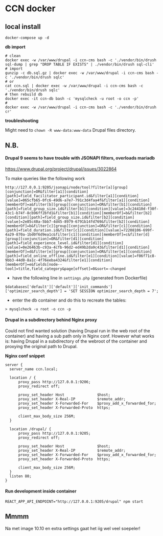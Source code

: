 # CCN docker

## local install

```
docker-compose up -d
```

**db import**

```
# clean
docker exec -w /var/www/drupal -i ccn-cms bash -c './vendor/bin/drush sql-dump | grep "DROP TABLE IF EXISTS" | ./vendor/bin/drush sql-cli'
# import
gunzip -c db.sql.gz | docker exec -w /var/www/drupal -i ccn-cms bash -c './vendor/bin/drush sqlc'
# or
cat ccn.sql | docker exec -w /var/www/drupal -i ccn-cms bash -c './vendor/bin/drush sqlc'
# then rebuild db
docker exec -it ccn-db bash -c 'mysqlcheck -u root -o ccn -p'
#
docker exec -w /var/www/drupal -i ccn-cms bash -c './vendor/bin/drush cr'
```

**troubleshooting**

Might need to `chown -R www-data:www-data` Drupal files directory.


## N.B.

#### Drupal 9 seems to have trouble with JSONAPI filters, overloads mariadb

https://www.drupal.org/project/drupal/issues/3022864

To make queries like the following work

```
http://127.0.0.1:9205/jsonapi/node/tool?filter[a][group][conjunction]=OR&filter[a1][condition][path]=field_facilitator_participant.id&filter[a1][condition][value]=065cfb65-0fc6-49d6-a7e7-791c3d4faa4f&filter[a1][condition][memberOf]=a&filter[b][group][conjunction]=OR&filter[b1][condition][path]=field_group_size.id&filter[b1][condition][value]=3c24410d-f30f-43c1-b74f-8cb96ff2bfd1&filter[b1][condition][memberOf]=b&filter[b2][condition][path]=field_group_size.id&filter[b2][condition][value]=2e85c40a-5bb7-4d45-8979-6791b14fd769&filter[b2][condition][memberOf]=b&filter[c][group][conjunction]=OR&filter[c1][condition][path]=field_duration.id&filter[c1][condition][value]=72208106-699f-4a29-870a-1bd0f6d9ea1c&filter[c1][condition][memberOf]=c&filter[d][group][conjunction]=OR&filter[d1][condition][path]=field_experience_level.id&filter[d1][condition][value]=0e26463b-c93a-4cfb-96d2-ed49b2da9c43&filter[d1][condition][memberOf]=d&filter[e][group][conjunction]=OR&filter[e1][condition][path]=field_online_offline.id&filter[e1][condition][value]=f06f71c8-9bb3-44d0-8a1c-4f76eeba4324&filter[e1][condition][memberOf]=e&fields[node--tool]=title,field_category&page[offset]=0&sort=-changed
```

* have the following line in `settings.php` (generated from Dockerfile)

```
$databases['default']['default']['init_commands']['optimizer_search_depth'] = 'SET SESSION optimizer_search_depth = 7';
```

* enter the db container and do this to recreate the tables:

```
> mysqlcheck -u root -o ccn -p
```

#### Drupal in a subdirectory behind Nginx proxy

Could not find wanted solution (having Drupal run in the web root of the container) and having a sub path only in Nginx conf.
However what works is: having Drupal in a subdirectory of the webroot of the container and proxying the original path to Drupal.

**Nginx conf snippet**

```
server {
  server_name ccn.local;

  location / {
      proxy_pass http://127.0.0.1:9206;
      proxy_redirect off;

      proxy_set_header Host               $host;
      proxy_set_header X-Real-IP          $remote_addr;
      proxy_set_header X-Forwarded-For    $proxy_add_x_forwarded_for;
      proxy_set_header X-Forwarded-Proto  https;

      client_max_body_size 256M;
  }

  location /drupal/ {
      proxy_pass http://127.0.0.1:9205;
      proxy_redirect off;

      proxy_set_header Host               $host;
      proxy_set_header X-Real-IP          $remote_addr;
      proxy_set_header X-Forwarded-For    $proxy_add_x_forwarded_for;
      proxy_set_header X-Forwarded-Proto  https;

      client_max_body_size 256M;
  }
  listen 80;
}
```

#### Run development inside container

```
REACT_APP_API_ENDPOINT="http://127.0.0.1:9205/drupal" npm start
```

## Mmmm

Na met image 10.10 en extra settings gaat het iig wel veel soepeler!
